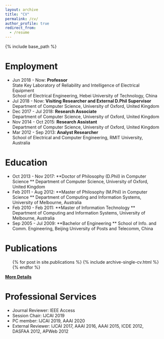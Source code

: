 ```yaml
---
layout: archive
title: "CV"
permalink: /cv/
author_profile: true
redirect_from:
  - /resume
---
```


{% include base_path %}

Employment
======
-  Jun 2018 - Now: **Professor**  
State Key Laboratory of Reliability and Intelligence of Electrical Equipment  
School of Electrical Engineering, Hebei University of Technology, China
-  Jul 2018 - Now: **Visiting Researcher and External D.Phil Supervisor**    
Department of Computer Science, University of Oxford, United Kingdom  
-  Dec 2017 - Jul 2018: **Research Associate**  
Department of Computer Science, University of Oxford, United Kingdom  
-  Nov 2014 - Oct 2015: **Research Assistant**  
Department of Computer Science, University of Oxford, United Kingdom  
-  Mar 2012 - Sep 2013: **Analyst Researcher**  
School of Electrical and Computer Engineering, RMIT University, Australia  


Education
======
-  Oct 2013 - Nov 2017: **Doctor of Philosophy (D.Phil) in Computer Science  **
Department of Computer Science, University of Oxford, United Kingdom
-  Feb 2011 - Aug 2012: **Master of Philosophy (M.Phil) in Computer Science  **
Department of Computing and Information Systems, University of Melbourne, Australia
-  Feb 2010 - Feb 2011: **Master of Information Technology  **
Department of Computing and Information Systems, University of Melbourne, Australia  
-  Sep 2005 - Jul 2009: **Bachelor of Engineering  **
School of Info. and Comm. Engineering, Beijing University of Posts and Telecomm, China


Publications
======
  <ul>{% for post in site.publications %}
    {% include archive-single-cv.html %}
  {% endfor %}</ul>
  
  [**More Details**](https://deepblue666.github.io//publications/)

  
Professional Services
======
-  Journal Reviewer: IEEE Access  
-  Session Chair: IJCAI 2019
-  PC member: IJCAI 2019, AAAI 2020
-  External Reviewer: IJCAI 2017, AAAI 2016, AAAI 2015, ICDE 2012, DASFAA 2012, APWeb 2012
